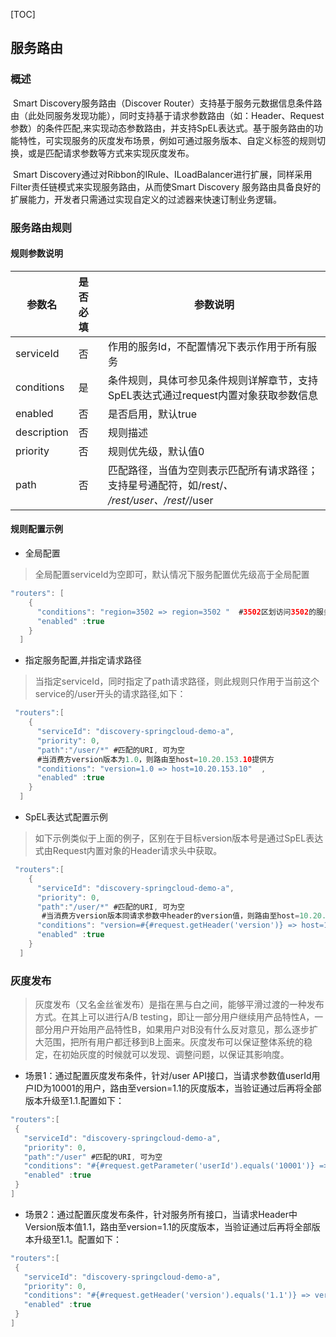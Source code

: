 ﻿[TOC]

## 服务路由



### 概述

​     Smart Discovery服务路由（Discover Router）支持基于服务元数据信息条件路由（此处同服务发现功能），同时支持基于请求参数路由（如：Header、Request参数）的条件匹配,来实现动态参数路由，并支持SpEL表达式。基于服务路由的功能特性，可实现服务的灰度发布场景，例如可通过服务版本、自定义标签的规则切换，或是匹配请求参数等方式来实现灰度发布。

​     Smart Discovery通过对Ribbon的IRule、ILoadBalancer进行扩展，同样采用Filter责任链模式来实现服务路由，从而使Smart Discovery 服务路由具备良好的扩展能力，开发者只需通过实现自定义的过滤器来快速订制业务逻辑。

### 服务路由规则

#### 规则参数说明

| 参数名      | 是否必填 | 参数说明                                                     |
| ----------- | :------- | ------------------------------------------------------------ |
| serviceId   | 否       | 作用的服务Id，不配置情况下表示作用于所有服务                 |
| conditions  | 是       | 条件规则，具体可参见条件规则详解章节，支持SpEL表达式通过request内置对象获取参数信息 |
| enabled     | 否       | 是否启用，默认true                                           |
| description | 否       | 规则描述                                                     |
| priority    | 否       | 规则优先级，默认值0                                          |
| path        | 否       | 匹配路径，当值为空则表示匹配所有请求路径；支持星号通配符，如/rest/*、 */rest/user、*/rest/*/user |

   

#### 规则配置示例

- 全局配置

> 全局配置serviceId为空即可，默认情况下服务配置优先级高于全局配置

```java
"routers": [
    {
      "conditions": "region=3502 => region=3502 "  #3502区划访问3502的服务区划,
      "enabled" :true
    }
  ]
```

- 指定服务配置,并指定请求路径

> 当指定serviceId，同时指定了path请求路径，则此规则只作用于当前这个service的/user开头的请求路径,如下：

```java
 "routers":[
    {
      "serviceId": "discovery-springcloud-demo-a",
      "priority": 0,
      "path":"/user/*" #匹配的URI, 可为空
      #当消费方version版本为1.0，则路由至host=10.20.153.10提供方 
      "conditions": "version=1.0 => host=10.20.153.10"  ,
      "enabled" :true
    }
  ]
```

- SpEL表达式配置示例

> 如下示例类似于上面的例子，区别在于目标version版本号是通过SpEL表达式由Request内置对象的Header请求头中获取。

```java
 "routers":[
    {
      "serviceId": "discovery-springcloud-demo-a",
      "priority": 0,
      "path":"/user/*" #匹配的URI, 可为空
       #当消费方version版本同请求参数中header的version值，则路由至host=10.20.153.10提供方 
      "conditions": "version=#{#request.getHeader('version')} => host=10.20.153.10"  ,
      "enabled" :true
    }
  ]
```



### 灰度发布

> 灰度发布（又名金丝雀发布）是指在黑与白之间，能够平滑过渡的一种发布方式。在其上可以进行A/B testing，即让一部分用户继续用产品特性A，一部分用户开始用产品特性B，如果用户对B没有什么反对意见，那么逐步扩大范围，把所有用户都迁移到B上面来。灰度发布可以保证整体系统的稳定，在初始灰度的时候就可以发现、调整问题，以保证其影响度。 

- 场景1：通过配置灰度发布条件，针对/user API接口，当请求参数值userId用户ID为10001的用户，路由至version=1.1的灰度版本，当验证通过后再将全部版本升级至1.1.配置如下：

```java
"routers":[
 {
   "serviceId": "discovery-springcloud-demo-a",
   "priority": 0,
   "path":"/user" #匹配的URI, 可为空
   "conditions": "#{#request.getParameter('userId').equals('10001')} => version=1.1"  ,
   "enabled" :true
 }
]
```

-  场景2：通过配置灰度发布条件，针对服务所有接口，当请求Header中Version版本值1.1，路由至version=1.1的灰度版本，当验证通过后再将全部版本升级至1.1。配置如下：

```java
"routers":[
 {
   "serviceId": "discovery-springcloud-demo-a",
   "priority": 0,
   "conditions": "#{#request.getHeader('version').equals('1.1')} => version=1.1"  ,
   "enabled" :true
 }
]
```